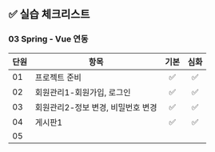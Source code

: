 ## ✅ 실습 체크리스트

### 03 Spring - Vue 연동

| 단원 | 항목                               | 기본 | 심화 |
| ---- | ---------------------------------- | :--: | :--: |
| 01   | 프로젝트 준비                      |  ✅  |  ✅  |
| 02   | 회원관리1-회원가입, 로그인         |  ✅  |  ✅  |
| 03   | 회원관리2-정보 변경, 비밀번호 변경 |  ✅  |  ✅  |
| 04   | 게시판1                            |  ✅  |  ✅  |
| 05   |                                    |      |      |

